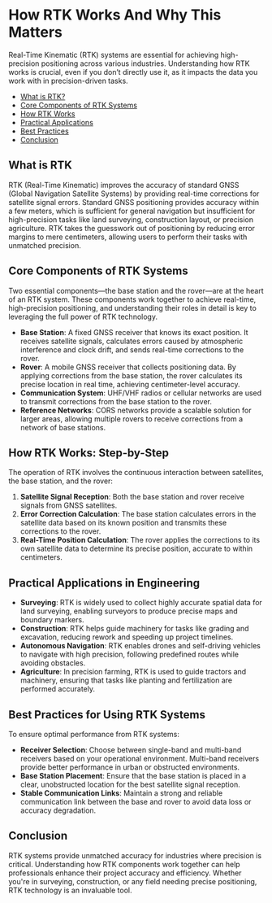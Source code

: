 # How RTK Works And Why This Matters

Real-Time Kinematic (RTK) systems are essential for achieving high-precision positioning across various industries. Understanding how RTK works is crucial, even if you don’t directly use it, as it impacts the data you work with in precision-driven tasks.

- [What is RTK?](#what-is-rtk)
- [Core Components of RTK Systems](#core-components-of-rtk-systems)
- [How RTK Works](#how-rtk-works)
- [Practical Applications](#practical-applications)
- [Best Practices](#best-practices)
- [Conclusion](#conclusion)

## What is RTK

RTK (Real-Time Kinematic) improves the accuracy of standard GNSS (Global Navigation Satellite Systems) by providing real-time corrections for satellite signal errors. Standard GNSS positioning provides accuracy within a few meters, which is sufficient for general navigation but insufficient for high-precision tasks like land surveying, construction layout, or precision agriculture. RTK takes the guesswork out of positioning by reducing error margins to mere centimeters, allowing users to perform their tasks with unmatched precision.

## Core Components of RTK Systems

Two essential components—the base station and the rover—are at the heart of an RTK system. These components work together to achieve real-time, high-precision positioning, and understanding their roles in detail is key to leveraging the full power of RTK technology.

- **Base Station**: A fixed GNSS receiver that knows its exact position. It receives satellite signals, calculates errors caused by atmospheric interference and clock drift, and sends real-time corrections to the rover.
- **Rover**: A mobile GNSS receiver that collects positioning data. By applying corrections from the base station, the rover calculates its precise location in real time, achieving centimeter-level accuracy.
- **Communication System**: UHF/VHF radios or cellular networks are used to transmit corrections from the base station to the rover.
- **Reference Networks**: CORS networks provide a scalable solution for larger areas, allowing multiple rovers to receive corrections from a network of base stations.

## How RTK Works: Step-by-Step

The operation of RTK involves the continuous interaction between satellites, the base station, and the rover:

1. **Satellite Signal Reception**: Both the base station and rover receive signals from GNSS satellites.
2. **Error Correction Calculation**: The base station calculates errors in the satellite data based on its known position and transmits these corrections to the rover.
3. **Real-Time Position Calculation**: The rover applies the corrections to its own satellite data to determine its precise position, accurate to within centimeters.

## Practical Applications in Engineering

- **Surveying**: RTK is widely used to collect highly accurate spatial data for land surveying, enabling surveyors to produce precise maps and boundary markers.
- **Construction**: RTK helps guide machinery for tasks like grading and excavation, reducing rework and speeding up project timelines.
- **Autonomous Navigation**: RTK enables drones and self-driving vehicles to navigate with high precision, following predefined routes while avoiding obstacles.
- **Agriculture**: In precision farming, RTK is used to guide tractors and machinery, ensuring that tasks like planting and fertilization are performed accurately.

## Best Practices for Using RTK Systems

To ensure optimal performance from RTK systems:

- **Receiver Selection**: Choose between single-band and multi-band receivers based on your operational environment. Multi-band receivers provide better performance in urban or obstructed environments.
- **Base Station Placement**: Ensure that the base station is placed in a clear, unobstructed location for the best satellite signal reception.
- **Stable Communication Links**: Maintain a strong and reliable communication link between the base and rover to avoid data loss or accuracy degradation.

## Conclusion

RTK systems provide unmatched accuracy for industries where precision is critical. Understanding how RTK components work together can help professionals enhance their project accuracy and efficiency. Whether you're in surveying, construction, or any field needing precise positioning, RTK technology is an invaluable tool.
